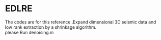 # EDLRE
 The codes are for  this  reference .Expand dimensional 3D seismic data  and low rank extraction by a shrinkage algorithm.  
  please Run denoising.m
